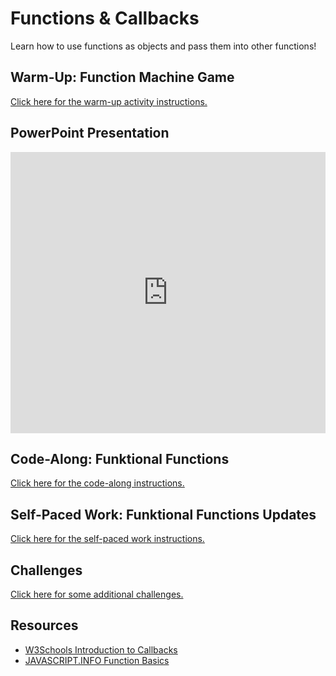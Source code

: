 # Functions & Callbacks
Learn how to use functions as objects and pass them into other functions!

## Warm-Up: Function Machine Game
[Click here for the warm-up activity instructions.](WarmUp.md)

## PowerPoint Presentation
<iframe src='https://view.officeapps.live.com/op/embed.aspx?src=https://hylandtechclub.com/web-103/Callbacks/FunctionsAndCallbacks.pptx' width='100%' height='450px' frameborder='0'></iframe>

## Code-Along: Funktional Functions
[Click here for the code-along instructions.](FunktionalCodeAlong.md)

## Self-Paced Work: Funktional Functions Updates
[Click here for the self-paced work instructions.](SelfPacedWork.md)

## Challenges
[Click here for some additional challenges.](Challenges.md)

## Resources
- [W3Schools Introduction to Callbacks](https://www.w3schools.com/js/js_callback.asp)
- [JAVASCRIPT.INFO Function Basics](https://javascript.info/function-basics)
